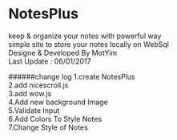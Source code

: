 # NotesPlus
keep &amp; organize your notes with powerful way    
simple site to store your notes locally on WebSql     
Designe & Developed By MotYim    
Last Update : 06/01/2017    

######change log
1.create NotesPlus  
2.add nicescroll.js  
3.add wow.js  
4.Add new background Image  
5.Validate Input  
6.Add Colors To Style Notes  
7.Change Style of Notes
